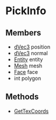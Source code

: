 # PickInfo #

## Members ##
- [dVec3](CPP_dVec3.md) position
- [dVec3](CPP_dVec3.md) normal
- [Entity](CPP_Entity.md) entity
- [Mesh](CPP_Mesh.md) mesh
- [Face](CPP_Face.md) face
- int polygon

## Methods ##
- [GetTexCoords](CPP_PickInfo_GetTexCoords.md)
